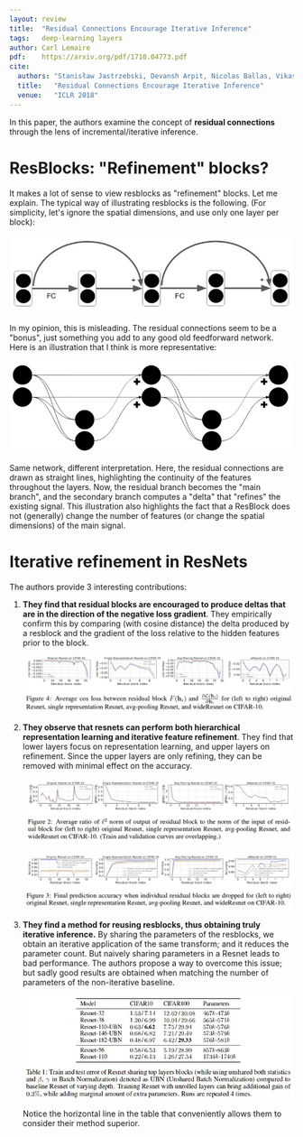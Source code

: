 ```yaml
---
layout: review
title:  "Residual Connections Encourage Iterative Inference"
tags:   deep-learning layers
author: Carl Lemaire
pdf:    https://arxiv.org/pdf/1710.04773.pdf
cite:
  authors: "Stanisław Jastrzebski, Devansh Arpit, Nicolas Ballas, Vikas Verma, Tong Che, Yoshua Bengio"
  title:   "Residual Connections Encourage Iterative Inference"
  venue:   "ICLR 2018"
---
```


In this paper, the authors examine the concept of **residual connections** through the lens of incremental/iterative inference.

# ResBlocks: "Refinement" blocks?

It makes a lot of sense to view resblocks as "refinement" blocks. Let me explain. The typical way of illustrating resblocks is the following. (For simplicity, let's ignore the spatial dimensions, and use only one layer per block):

![](/article/images/residual-iterative/dessin1.jpg)

In my opinion, this is misleading. The residual connections seem to be a "bonus", just something you add to any good old feedforward network. Here is an illustration that I think is more representative:

![](/article/images/residual-iterative/dessin2.jpg)

Same network, different interpretation. Here, the residual connections are drawn as straight lines, highlighting the continuity of the features throughout the layers. Now, the residual branch becomes the "main branch", and the secondary branch computes a "delta" that "refines" the existing signal. This illustration also highlights the fact that a ResBlock does not (generally) change the number of features (or change the spatial dimensions) of the main signal.

# Iterative refinement in ResNets

The authors provide 3 interesting contributions:

1. **They find that residual blocks are encouraged to produce deltas that are in the direction of the negative loss gradient**. They empirically confirm this by comparing (with cosine distance) the delta produced by a resblock and the gradient of the loss relative to the hidden features prior to the block.

    ![](/article/images/residual-iterative/fig4.jpg)

2. **They observe that resnets can perform both hierarchical representation learning and iterative feature refinement**. They find that lower layers focus on representation learning, and upper layers on refinement. Since the upper layers are only refining, they can be removed with minimal effect on the accuracy.

    ![](/article/images/residual-iterative/fig2.jpg)

    ![](/article/images/residual-iterative/fig3.jpg)

3. **They find a method for reusing resblocks, thus obtaining truly iterative inference.** By sharing the parameters of the resblocks, we obtain an iterative application of the same transform; and it reduces the parameter count. But naively sharing parameters in a Resnet leads to bad performance. The authors propose a way to overcome this issue; but sadly good results are obtained when matching the number of parameters of the non-iterative baseline.

    ![](/article/images/residual-iterative/tab1.jpg)

    Notice the horizontal line in the table that conveniently allows them to consider their method superior.